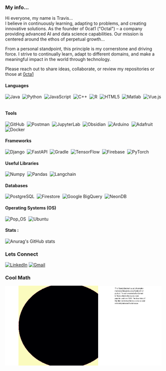 ### My info...
Hi everyone, my name is Travis... \
I believe in continuously learning, adapting to problems, and creating innovative solutions. As the founder of 0cat1 ("Octal") – a company providing advanced AI and data science capabilities. Our mission is centered around the ethos of perpetual growth...

From a personal standpoint, this principle is my cornerstone and driving force. I strive to continually learn, adapt to different domains, and make a meaningful impact in the world through technology.

Please reach out to share ideas, collaborate, or review my repositories or those at [0cta1](https://github.com/0cta1)


#### Languages
<div>
    <img src="https://img.shields.io/badge/Java-007396?style=for-the-badge&logo=java&logoColor=white" title="Java" alt="Java" width="90" height="30"/>&nbsp;
    <img src="https://img.shields.io/badge/Python-3776AB?style=for-the-badge&logo=python&logoColor=white" title="Python" alt="Python" width="90" height="30"/>&nbsp;
    <img src="https://img.shields.io/badge/JavaScript-F7DF1E?style=for-the-badge&logo=javascript&logoColor=black" title="JavaScript" alt="JavaScript" width="90" height="30"/>&nbsp;
    <img src="https://img.shields.io/badge/C%2B%2B-00599C?style=for-the-badge&logo=c%2B%2B&logoColor=white" title="C++" alt="C++" width="90" height="30"/>&nbsp;
    <img src="https://img.shields.io/badge/R-276DC3?style=for-the-badge&logo=r&logoColor=white" title="R" alt="R" width="90" height="30"/>&nbsp;
    <img src="https://img.shields.io/badge/HTML5-E34F26?style=for-the-badge&logo=html5&logoColor=white" title="HTML5" alt="HTML5" width="90" height="30"/>&nbsp;
    <img src="https://img.shields.io/badge/Matlab-0076A8?style=for-the-badge&logo=mathworks&logoColor=white" title="Matlab" alt="Matlab" width="90" height="30"/>&nbsp;
    <img src="https://img.shields.io/badge/Vue.js-4FC08D?style=for-the-badge&logo=vue.js&logoColor=white" title="Vue.js" alt="Vue.js" width="90" height="30"/>&nbsp;

</div>

#### Tools
<div>
  <img src="https://img.shields.io/badge/GitHub-181717?style=for-the-badge&logo=github&logoColor=white" title="GitHub" alt="GitHub" width="90" height="30"/>&nbsp;
  <img src="https://img.shields.io/badge/Postman-FF6C37?style=for-the-badge&logo=postman&logoColor=white" title="Postman" alt="Postman" width="90" height="30"/>&nbsp;
  <img src="https://img.shields.io/badge/JupyterLab-F37626?style=for-the-badge&logo=jupyter&logoColor=white" title="JupyterLab" alt="JupyterLab" width="90" height="30"/>&nbsp;
  <img src="https://img.shields.io/badge/Obsidian-483699?style=for-the-badge&logo=obsidian&logoColor=white" title="Obsidian" alt="Obsidian" width="90" height="30"/>&nbsp;
  <img src="https://img.shields.io/badge/Arduino-00979D?style=for-the-badge&logo=arduino&logoColor=white" title="Arduino" alt="Arduino" width="90" height="30"/>&nbsp;
  <img src="https://img.shields.io/badge/adafruit-000000?style=for-the-badge&logo=adafruit&logoColor=white" title="Adafruit" alt="Adafruit" width="90" height="30"/>&nbsp;
  <img src="https://img.shields.io/badge/Docker-2496ED?style=for-the-badge&logo=docker&logoColor=white" title="Docker" alt="Docker" width="90" height="30"/>&nbsp;
</div>

#### Frameworks
<div>
  <img src="https://img.shields.io/badge/Django-092E20?style=for-the-badge&logo=django&logoColor=green" title="Django" alt="Django" width="90" height="30"/>&nbsp;
  <img src="https://img.shields.io/badge/fastapi-009688?style=for-the-badge&logo=fastapi&logoColor=white" title="FastAPI" alt="FastAPI" width="90" height="30"/>&nbsp;
  <img src="https://img.shields.io/badge/gradle-02303A?style=for-the-badge&logo=gradle&logoColor=white" title="Gradle" alt="Gradle" width="90" height="30"/>&nbsp;
  <img src="https://img.shields.io/badge/TensorFlow-FF6F00?style=for-the-badge&logo=tensorflow&logoColor=white" title="TensorFlow" alt="TensorFlow" width="90" height="30"/>&nbsp;
  <img src="https://img.shields.io/badge/Firebase-FFCA28?style=for-the-badge&logo=firebase&logoColor=black" title="Firebase" alt="Firebase" width="90" height="30"/>&nbsp;
  <img src="https://img.shields.io/badge/PyTorch-EE4C2C?style=for-the-badge&logo=pytorch&logoColor=white" title="PyTorch" alt="PyTorch" width="90" height="30"/>&nbsp;
</div>

#### Useful Libraries
<div>
  <img src="https://img.shields.io/badge/Numpy-013243?style=for-the-badge&logo=numpy&logoColor=white" title="Numpy" alt="Numpy" width="90" height="30"/>&nbsp;
  <img src="https://img.shields.io/badge/Pandas-150458?style=for-the-badge&logo=pandas&logoColor=white" title="Pandas" alt="Pandas" width="90" height="30"/>&nbsp;
  <img src="https://img.shields.io/badge/LangChain-00F57F?style=for-the-badge&logo=LangChain&logoColor=white" title="Langchain" alt="Langchain" width="90" height="30"/>&nbsp;
</div>

#### Databases
<div>
  <img src="https://img.shields.io/badge/PostgreSQL-336791?style=for-the-badge&logo=postgresql&logoColor=white" title="PostgreSQL" alt="PostgreSQL" width="90" height="30"/>&nbsp;
  <img src="https://img.shields.io/badge/Firestore-FFCA28?style=for-the-badge&logo=firebase&logoColor=black" title="Firestore" alt="Firestore" width="90" height="30"/>&nbsp;
  <img src="https://img.shields.io/badge/Google%20BigQuery-4285F4?style=for-the-badge&logo=google%20cloud&logoColor=white" title="Google BigQuery" alt="Google BigQuery" width="90" height="30"/>&nbsp;
  <img src="https://img.shields.io/badge/Neon-00AEEF?style=for-the-badge&logo=neon&logoColor=white" title="NeonDB" alt="NeonDB" width="90" height="30"/>&nbsp;
</div>



#### Operating Systems (OS)
<div>
  <img src="https://img.shields.io/badge/Pop!_OS-48B9C7?style=for-the-badge&logo=Pop!_OS&logoColor=white" title="Pop_OS" alt="Pop_OS" width="90" height="30"/>&nbsp;
  <img src="https://img.shields.io/badge/Ubuntu-E95420?style=for-the-badge&logo=ubuntu&logoColor=white" title="Ubuntu" alt="Ubuntu" width="90" height="30"/>&nbsp;
</div>





#### Stats :
![Anurag's GitHub stats](https://github-readme-stats.vercel.app/api?username=trav-d13&show_icons=true&theme=cobalt)

### Lets Connect
[![LinkedIn](https://img.shields.io/badge/LinkedIn-2CA5E0?style=for-the-badge&logo=linkedin&logoColor=white)](https://www.linkedin.com/in/travdawson)
[![Gmail](https://img.shields.io/badge/Gmail-red?style=for-the-badge&logo=gmail&logoColor=white)](travisdawson64@gmail.com) 

### Cool Math
![math Dynamics Cool Math](resources/mandelbrot_iter_300_300_400_magma_true.gif)

